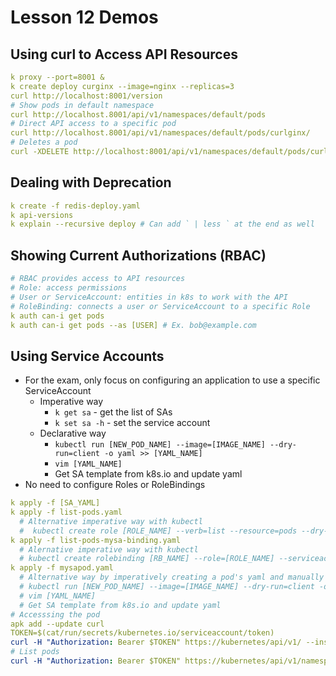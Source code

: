 # Lesson 12 Demos

## Using curl to Access API Resources

```yaml
k proxy --port=8001 &
k create deploy curginx --image=nginx --replicas=3
curl http://localhost:8001/version
# Show pods in default namespace
curl http://localhost.8001/api/v1/namespaces/default/pods
# Direct API access to a specific pod
curl http://localhost.8001/api/v1/namespaces/default/pods/curlginx/
# Deletes a pod
curl -XDELETE http://localhost:8001/api/v1/namespaces/default/pods/curlginx-xxx-yyy
```

## Dealing with Deprecation
```yaml
k create -f redis-deploy.yaml
k api-versions
k explain --recursive deploy # Can add ` | less ` at the end as well
```

## Showing Current Authorizations (RBAC)

```yaml
# RBAC provides access to API resources
# Role: access permissions
# User or ServiceAccount: entities in k8s to work with the API
# RoleBinding: connects a user or ServiceAccount to a specific Role
k auth can-i get pods
k auth can-i get pods --as [USER] # Ex. bob@example.com
```

## Using Service Accounts

- For the exam, only focus on configuring an application to use a specific ServiceAccount
  - Imperative way
    - `k get sa` - get the list of SAs
    - `k set sa -h` - set the service account
  - Declarative way
    - `kubectl run [NEW_POD_NAME] --image=[IMAGE_NAME] --dry-run=client -o yaml >> [YAML_NAME]`
    - `vim [YAML_NAME]`
    - Get SA template from k8s.io and update yaml
- No need to configure Roles or RoleBindings

```yaml
k apply -f [SA_YAML]
k apply -f list-pods.yaml
  # Alternative imperative way with kubectl
  #  kubectl create role [ROLE_NAME] --verb=list --resource=pods --dry-run=client -o yaml > list-pods.yaml
k apply -f list-pods-mysa-binding.yaml
  # Alernative imperative way with kubectl
  # kubectl create rolebinding [RB_NAME] --role=[ROLE_NAME] --serviceaccount=[SA_NAME]
k apply -f mysapod.yaml
  # Alternative way by imperatively creating a pod's yaml and manually updating with the SA info
  # kubectl run [NEW_POD_NAME] --image=[IMAGE_NAME] --dry-run=client -o yaml >> [YAML_NAME]
  # vim [YAML_NAME]
  # Get SA template from k8s.io and update yaml
# Accesssing the pod
apk add --update curl
TOKEN=$(cat/run/secrets/kubernetes.io/serviceaccount/token)
curl -H "Authorization: Bearer $TOKEN" https://kubernetes/api/v1/ --insecure
# List pods
curl -H "Authorization: Bearer $TOKEN" https://kubernetes/api/v1/namespaces/default/pods/ --insecure
```

